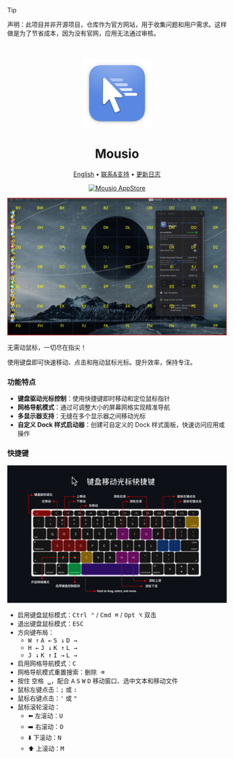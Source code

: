 <!--idoc:ignore:start-->
> [!TIP]
> 声明：此项目并非开源项目，仓库作为官方网站，用于收集问题和用户需求。这样做是为了节省成本，因为没有官网，应用无法通过审核。
<!--idoc:ignore:end-->

<div align="center">
  <br />
  <br />
  <img src="./assets/logo.png" width="160" height="160">
  <h1>
    Mousio
  </h1>
  <!--rehype:style=border: 0;-->
  <p>
    <a href="./README.md">English</a> • 
    <a target="_blank" href="https://github.com/jaywcjlove/mousio/issues/new?template=bug_report_cn.yml">联系&支持</a> • 
    <a href="./CHANGELOG.zh.md">更新日志</a>
  </p>
  <p>
    <a target="_blank" href="https://apps.apple.com/app/Mousio/6746747327" title="Mousio for macOS">
      <img alt="Mousio AppStore" src="https://jaywcjlove.github.io/sb/download/macos.svg" height="51">
    </a>
  </p>
</div>

![Mousio 1](./assets/screenshots-1.png)

无需动鼠标，一切尽在指尖！

使用键盘即可快速移动、点击和拖动鼠标光标。提升效率，保持专注。

### 功能特点

- **键盘驱动光标控制**：使用快捷键即时移动和定位鼠标指针  
- **网格导航模式**：通过可调整大小的屏幕网格实现精准导航  
- **多显示器支持**：无缝在多个显示器之间移动光标  
- **自定义 Dock 样式启动器**：创建可自定义的 Dock 样式面板，快速访问应用或操作  

### 快捷键

![Mousio 3](./assets/screenshots-3.png)

- 启用键盘鼠标模式：<kbd>Ctrl ⌃</kbd> / <kbd>Cmd ⌘</kbd> / <kbd>Opt ⌥</kbd> 双击
- 退出键盘鼠标模式：<kbd>ESC</kbd>
- 方向键布局：
  - <kbd>W ↑</kbd> <kbd>A ←</kbd> <kbd>S ↓</kbd> <kbd>D →</kbd>
  - <kbd>H ←</kbd> <kbd>J ↓</kbd> <kbd>K ↑</kbd> <kbd>L →</kbd>
  - <kbd>J ↓</kbd> <kbd>K ↑</kbd> <kbd>I →</kbd> <kbd>L →</kbd>
- 启用网格导航模式：<kbd>C</kbd>
- 网格导航模式重置搜索：<kbd>删除 ⌫</kbd>
- 按住 <kbd>空格 ␣</kbd>，配合 <kbd>A</kbd> <kbd>S</kbd> <kbd>W</kbd> <kbd>D</kbd> 移动窗口、选中文本和移动文件
- 鼠标左键点击：<kbd>;</kbd> 或 <kbd>:</kbd>
- 鼠标右键点击：<kbd>'</kbd> 或 <kbd>"</kbd>
- 鼠标滚轮滚动：
  - ⬅️ 左滚动：<kbd>U</kbd>
  - ➡️ 右滚动：<kbd>O</kbd>
  - ⬇️ 下滚动：<kbd>N</kbd>
  - ⬆️ 上滚动：<kbd>M</kbd>